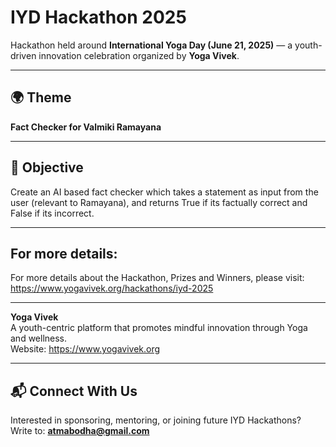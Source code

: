 # IYD Hackathon 2025

Hackathon held around **International Yoga Day (June 21, 2025)** — a youth-driven innovation celebration organized by **Yoga Vivek**.

---

## 🌍 Theme
**Fact Checker for Valmiki Ramayana** 


---

## 🎯 Objective  
Create an AI based fact checker which takes a statement as input from the user (relevant to Ramayana), and returns True if its factually correct and False if its incorrect.

---

## For more details:  
For more details about the Hackathon, Prizes and Winners, please visit:
https://www.yogavivek.org/hackathons/iyd-2025

---

**Yoga Vivek**  
A youth-centric platform that promotes mindful innovation through Yoga and wellness.  
Website: https://www.yogavivek.org

---

## 📬 Connect With Us  
Interested in sponsoring, mentoring, or joining future IYD Hackathons?  
Write to: **atmabodha@gmail.com**


